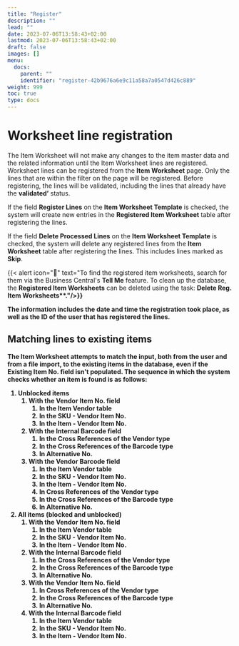 ```yaml
---
title: "Register"
description: ""
lead: ""
date: 2023-07-06T13:58:43+02:00
lastmod: 2023-07-06T13:58:43+02:00
draft: false
images: []
menu:
  docs:
    parent: ""
    identifier: "register-42b9676a6e9c11a58a7a0547d426c889"
weight: 999
toc: true
type: docs
---
```


# Worksheet line registration

The Item Worksheet will not make any changes to the item master data and the related information until the Item Worksheet lines are registered. Worksheet lines can be registered from the **Item Worksheet** page. Only the lines that are within the filter on the page will be registered. Before registering, the lines will be validated, including the lines that already have the **validated’** status. 

If the field **Register Lines** on the **Item Worksheet Template** is checked, the system will create new entries in the **Registered Item Worksheet** table after registering the lines. 

If the field **Delete Processed Lines** on the **Item Worksheet Template** is checked, the system will delete any registered lines from the **Item Worksheet** table after registering the lines. This includes lines marked as **Skip**. 

{{< alert icon="📝" text="To find the registered item worksheets, search for them via the Business Central's **Tell Me** feature. To clean up the database, the **Registered Item Worksheets** can be deleted using the task: <b>Delete Reg. Item Worksheets**."/>}}

The information includes the date and time the registration took place, as well as the ID of the user that has registered the lines.

## Matching lines to existing items

The Item Worksheet attempts to match the input, both from the user and from a file import, to the existing items in the database, even if the **Existing Item No.** field isn't populated. The sequence in which the system checks whether an item is found is as follows:

1. Unblocked items
   1. With the **Vendor Item No.** field
      1. In the **Item Vendor** table
      2. In the SKU - **Vendor Item No.**
      3. In the Item - **Vendor Item No.**
   2. With the **Internal Barcode** field
      1. In the Cross References of the **Vendor** type
      2. In the Cross References of the **Barcode** type
      3. In **Alternative No.**
   3. With the **Vendor Barcode** field
      1. In the **Item Vendor** table
      2. In the SKU - **Vendor Item No.**
      3. In the Item - **Vendor Item No.**
      4. In Cross References of the **Vendor** type
      5. In the Cross References of the **Barcode** type
      6. In **Alternative No.**
2. All items (blocked and unblocked)
   1. With the **Vendor Item No.** field
      1. In the **Item Vendor** table
      2. In the SKU - **Vendor Item No.**
      3. In the Item - **Vendor Item No.**
   2. With the **Internal Barcode** field
      1. In the Cross References of the **Vendor** type
      2. In the Cross References of the **Barcode** type
      3. In **Alternative No.**
   3. With the **Vendor Item No.** field
      1. In Cross References of the **Vendor** type
      2. In the Cross References of the **Barcode** type
      3. In **Alternative No.**
   4. With the **Internal Barcode** field
      1. In the **Item Vendor** table
      2. In the SKU - **Vendor Item No.**
      3. In the Item - **Vendor Item No.**
